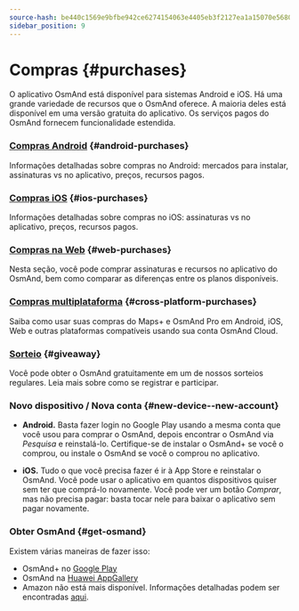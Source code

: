 ```yaml
---
source-hash: be440c1569e9bfbe942ce6274154063e4405eb3f2127ea1a15070e5680537c7c
sidebar_position: 9
---
```


# Compras {#purchases}

O aplicativo OsmAnd está disponível para sistemas Android e iOS. Há uma grande variedade de recursos que o OsmAnd oferece. A maioria deles está disponível em uma versão gratuita do aplicativo. Os serviços pagos do OsmAnd fornecem funcionalidade estendida.

### [Compras Android](./android.md) {#android-purchases}

Informações detalhadas sobre compras no Android: mercados para instalar, assinaturas vs no aplicativo, preços, recursos pagos.

### [Compras iOS](./ios.md) {#ios-purchases}

Informações detalhadas sobre compras no iOS: assinaturas vs no aplicativo, preços, recursos pagos.

### [Compras na Web](./web.md) {#web-purchases}

Nesta seção, você pode comprar assinaturas e recursos no aplicativo do OsmAnd, bem como comparar as diferenças entre os planos disponíveis.

### [Compras multiplataforma](./cross.md) {#cross-platform-purchases}

Saiba como usar suas compras do Maps+ e OsmAnd Pro em Android, iOS, Web e outras plataformas compatíveis usando sua conta OsmAnd Cloud.

### [Sorteio](./giveaway.md) {#giveaway}

Você pode obter o OsmAnd gratuitamente em um de nossos sorteios regulares. Leia mais sobre como se registrar e participar.

### Novo dispositivo / Nova conta {#new-device--new-account}

- **Android.** Basta fazer login no Google Play usando a mesma conta que você usou para comprar o OsmAnd, depois encontrar o OsmAnd via *Pesquisa* e reinstalá-lo. Certifique-se de instalar o OsmAnd+ se você o comprou, ou instale o OsmAnd se você o comprou no aplicativo.

- **iOS.** Tudo o que você precisa fazer é ir à App Store e reinstalar o OsmAnd. Você pode usar o aplicativo em quantos dispositivos quiser sem ter que comprá-lo novamente. Você pode ver um botão *Comprar*, mas não precisa pagar: basta tocar nele para baixar o aplicativo sem pagar novamente.

### Obter OsmAnd {#get-osmand}

Existem várias maneiras de fazer isso:

- OsmAnd+ no [Google Play](https://play.google.com/store/apps/dev?id=8483587772816822023)
- OsmAnd na [Huawei AppGallery](https://appgallery.huawei.com/#/app/C101486545)
- Amazon não está mais disponível. Informações detalhadas podem ser encontradas [aqui](https://osmand.net/docs/user/troubleshooting/purchases_payments#amazon-store-is-closing--what-to-do).